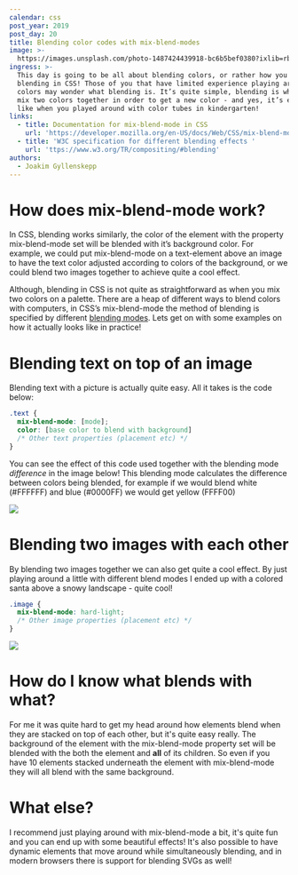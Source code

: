 ```yaml
---
calendar: css
post_year: 2019
post_day: 20
title: Blending color codes with mix-blend-modes
image: >-
  https://images.unsplash.com/photo-1487424439918-bc6b5bef0380?ixlib=rb-1.2.1&ixid=eyJhcHBfaWQiOjEyMDd9&auto=format&fit=crop&w=2691&q=80
ingress: >-
  This day is going to be all about blending colors, or rather how you can do
  blending in CSS! Those of you that have limited experience playing around with
  colors may wonder what blending is. It’s quite simple, blending is when you
  mix two colors together in order to get a new color - and yes, it’s exactly
  like when you played around with color tubes in kindergarten!
links:
  - title: Documentation for mix-blend-mode in CSS
    url: 'https://developer.mozilla.org/en-US/docs/Web/CSS/mix-blend-mode'
  - title: 'W3C specification for different blending effects '
    url: 'ttps://www.w3.org/TR/compositing/#blending'
authors:
  - Joakim Gyllenskepp
---
```

# How does mix-blend-mode work?
In CSS, blending works similarly, the color of the element with the property mix-blend-mode set will be blended with it’s background color. 
For example, we could put mix-blend-mode on a text-element above an image to have the text color adjusted according to colors of the background, or we could blend two images together to achieve quite a cool effect.

Although, blending in CSS is not quite as straightforward as when you mix two colors on a palette. There are a heap of different ways to blend colors with computers, in CSS’s mix-blend-mode the method of blending is specified by different [blending modes](https://developer.mozilla.org/en-US/docs/Web/CSS/mix-blend-mode). 
Lets get on with some examples on how it actually looks like in practice! 


# Blending text on top of an image
Blending text with a picture is actually quite easy. All it takes is the code below:

``` CSS
.text {
  mix-blend-mode: [mode];
  color: [base color to blend with background]
  /* Other text properties (placement etc) */
}
```
You can see the effect of this code used together with the blending mode *difference* in the image below! This blending mode calculates the difference between colors being blended, for example if we would blend white (#FFFFFF) and blue (#0000FF) we would get yellow (FFFF00)

<img class="wide-image" src="https://i.ibb.co/JjJ0Vsf/css-christmas-textpic.png" />


# Blending two images with each other
By blending two images together we can also get quite a cool effect. By just playing around a little with different blend modes I ended up with a colored santa above a snowy landscape - quite cool!

``` CSS
.image {
  mix-blend-mode: hard-light;
  /* Other image properties (placement etc) */
}
```

<img class="wide-image" src="https://i.ibb.co/vLhNgvN/css-christmas-picpic.png" />

# How do I know what blends with what?
For me it was quite hard to get my head around how elements blend when they are stacked on top of each other, but it's quite easy really. The background of the element with the mix-blend-mode property set will be blended with the both the element and **all** of its children. So even if you have 10 elements stacked underneath the element with mix-blend-mode they will all blend with the same background.

# What else?
I recommend just playing around with mix-blend-mode a bit, it's quite fun and you can end up with some beautiful effects! It's also possible to have dynamic elements that move around while simultaneously blending, and in modern browsers there is support for blending SVGs as well!
